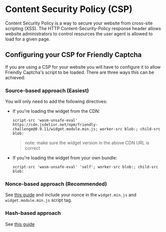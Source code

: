 # Content Security Policy (CSP)

Content Security Policy is a way to secure your website from cross-site scripting (XSS). The HTTP Content-Security-Policy response header allows website administrators to control resources the user agent is allowed to load for a given page.

## Configuring your CSP for Friendly Captcha
If you are using a CSP for your website you will have to configure it to allow Friendly Captcha's script to be loaded. There are three ways this can be achieved:

### Source-based approach (Easiest)
You will only need to add the following directives:

- If you're loading the widget from the CDN:

    `script-src 'wasm-unsafe-eval' https://cdn.jsdelivr.net/npm/friendly-challenge@0.9.11/widget.module.min.js; worker-src blob:; child-src blob:`

    > note: make sure the widget version in the above CDN URL is correct
- If you're loading the widget from your own bundle: 

    `script-src 'wasm-unsafe-eval' 'self'; worker-src blob:; child-src blob:`

### Nonce-based approach (Recommended)

See [this guide](https://content-security-policy.com/nonce/) and include your nonce in the `widget.min.js` and `widget.module.min.js` script tag.

###  Hash-based approach

See [this guide](https://content-security-policy.com/hash/)